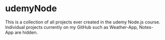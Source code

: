 # udemyNode
This is a collection of all projects ever created in the udemy Node.js course.
Individual projects currently on my GitHub such as Weather-App, Notes-App are hidden.
